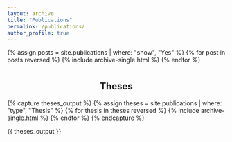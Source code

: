 ```yaml
---
layout: archive
title: "Publications"
permalink: /publications/
author_profile: true
---
```

<!--
{% if author.googlescholar %}
  You can also find my articles on <u><a href="{{author.googlescholar}}">my Google Scholar profile</a>.</u>
{% endif %}

{% include base_path %}
{% for post in site.publications reversed %}
  {% include archive-single.html %}
{% endfor %}
-->
{% assign posts = site.publications | where: "show", "Yes"  %}
{% for post in posts reversed %}
  {% include archive-single.html %}
{% endfor %}

<h2 style="text-align:center; margin-top:40px;">Theses</h2>

{% capture theses_output %}
{% assign theses = site.publications | where: "type", "Thesis" %}
{% for thesis in theses reversed %}
  {% include archive-single.html %}
{% endfor %}
{% endcapture %}

{{ theses_output }}
